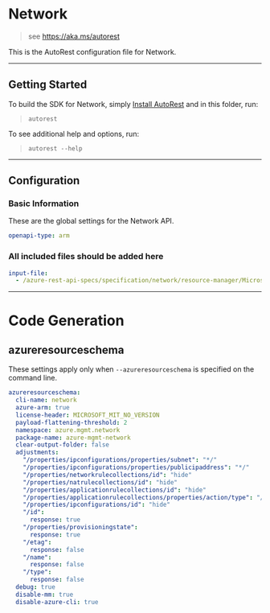 # Network

> see https://aka.ms/autorest

This is the AutoRest configuration file for Network.

---

## Getting Started

To build the SDK for Network, simply [Install AutoRest](https://aka.ms/autorest/install) and in this folder, run:

> `autorest`
 
To see additional help and options, run:

> `autorest --help`

---

## Configuration

### Basic Information

These are the global settings for the Network API.

``` yaml
openapi-type: arm
```

### All included files should be added here

``` yaml
input-file:
  - /azure-rest-api-specs/specification/network/resource-manager/Microsoft.Network/stable/2018-11-01/azureFirewall.json
```

---

# Code Generation

## azureresourceschema

These settings apply only when `--azureresourceschema` is specified on the command line.

``` yaml $(azureresourceschema)
azureresourceschema:
  cli-name: network
  azure-arm: true
  license-header: MICROSOFT_MIT_NO_VERSION
  payload-flattening-threshold: 2
  namespace: azure.mgmt.network
  package-name: azure-mgmt-network
  clear-output-folder: false
  adjustments:
    "/properties/ipconfigurations/properties/subnet": "*/"
    "/properties/ipconfigurations/properties/publicipaddress": "*/"
    "/properties/networkrulecollections/id": "hide"
    "/properties/natrulecollections/id": "hide"
    "/properties/applicationrulecollections/id": "hide"
    "/properties/applicationrulecollections/properties/action/type": "/*"
    "/properties/ipconfigurations/id": "hide"
    "/id":
      response: true
    "/properties/provisioningstate":
      response: true
    "/etag":
      response: false
    "/name":
      response: false
    "/type":
      response: false
  debug: true
  disable-mm: true
  disable-azure-cli: true
```
